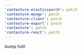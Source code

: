 ```yaml
---
'contexture-elasticsearch': patch
'contexture-mongo': patch
'contexture-client': patch
'contexture-export': patch
'contexture': patch
'contexture-react': patch
---
```


bump futil
